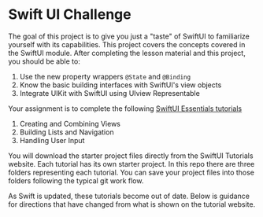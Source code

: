 # Swift UI Challenge

The goal of this project is to give you just a "taste" of SwiftUI to familiarize yourself with its capabilities. This project covers the concepts covered in the SwiftUI module. After completing the lesson material and this project, you should be able to:

1) Use the new property wrappers `@State` and `@Binding`
2) Know the basic building interfaces with SwiftUI's view objects
3) Integrate UIKit with SwiftUI using UIview Representable

Your assignment is to complete the following [SwiftUI Essentials tutorials](https://developer.apple.com/tutorials/swiftui/tutorials)

1) Creating and Combining Views
2) Building Lists and Navigation
3) Handling User Input

You will download the starter project files directly from the SwiftUI Tutorials website. Each tutorial has its own starter project. In this repo there are three folders representing each tutorial. You can save your project files into those folders following the typical git work flow. 

As Swift is updated, these tutorials become out of date. Below is guidance for directions that have changed from what is shown on the tutorial website.



